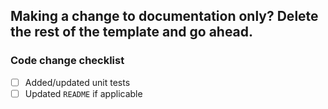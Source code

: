 <!--
    Thanks for taking the effort to create a PR!
-->

## Making a change to documentation only? Delete the rest of the template and go ahead.

<!--
    If you are creating an extensive PR, you might want to open an issue with your idea first in case there is a chance for rejecting it.

    If you intend to work on PR over several days, please, create [draft pull requests](https://github.blog/2019-02-14-introducing-draft-pull-requests/).

    Please look at the following checklist to ensure that your PR can be accepted quickly:
-->

### Code change checklist

-   [ ] Added/updated unit tests
-   [ ] Updated `README` if applicable

<!--
    Feel free to ask help with any of these boxes!
-->
